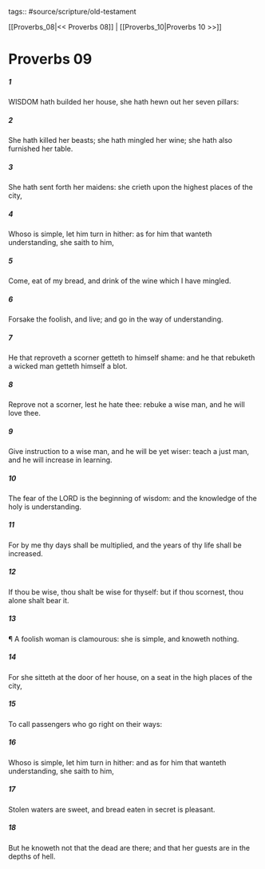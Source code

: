 tags:: #source/scripture/old-testament

[[Proverbs_08|<< Proverbs 08]] | [[Proverbs_10|Proverbs 10 >>]]

# Proverbs 09

##### 1

WISDOM hath builded her house, she hath hewn out her seven pillars:

##### 2

She hath killed her beasts; she hath mingled her wine; she hath also furnished her table.

##### 3

She hath sent forth her maidens: she crieth upon the highest places of the city,

##### 4

Whoso is simple, let him turn in hither: as for him that wanteth understanding, she saith to him,

##### 5

Come, eat of my bread, and drink of the wine which I have mingled.

##### 6

Forsake the foolish, and live; and go in the way of understanding.

##### 7

He that reproveth a scorner getteth to himself shame: and he that rebuketh a wicked man getteth himself a blot.

##### 8

Reprove not a scorner, lest he hate thee: rebuke a wise man, and he will love thee.

##### 9

Give instruction to a wise man, and he will be yet wiser: teach a just man, and he will increase in learning.

##### 10

The fear of the LORD is the beginning of wisdom: and the knowledge of the holy is understanding.

##### 11

For by me thy days shall be multiplied, and the years of thy life shall be increased.

##### 12

If thou be wise, thou shalt be wise for thyself: but if thou scornest, thou alone shalt bear it.

##### 13

¶ A foolish woman is clamourous: she is simple, and knoweth nothing.

##### 14

For she sitteth at the door of her house, on a seat in the high places of the city,

##### 15

To call passengers who go right on their ways:

##### 16

Whoso is simple, let him turn in hither: and as for him that wanteth understanding, she saith to him,

##### 17

Stolen waters are sweet, and bread eaten in secret is pleasant.

##### 18

But he knoweth not that the dead are there; and that her guests are in the depths of hell.
